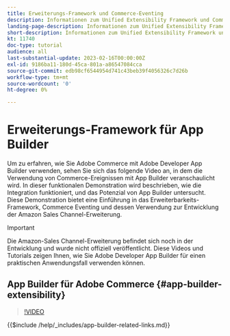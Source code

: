 ```yaml
---
title: Erweiterungs-Framework und Commerce-Eventing
description: Informationen zum Unified Extensibility Framework und Commerce-Abend
landing-page-description: Informationen zum Unified Extensibility Framework und Commerce-Abend
short-description: Informationen zum Unified Extensibility Framework und Commerce-Abend
kt: 11740
doc-type: tutorial
audience: all
last-substantial-update: 2023-02-16T00:00:00Z
exl-id: 9186ba11-180d-45ca-801a-a86547084cca
source-git-commit: edb98cf6544954d741c43beb39f4056326c7d26b
workflow-type: tm+mt
source-wordcount: '0'
ht-degree: 0%

---
```


# Erweiterungs-Framework für App Builder

Um zu erfahren, wie Sie Adobe Commerce mit Adobe Developer App Builder verwenden, sehen Sie sich das folgende Video an, in dem die Verwendung von Commerce-Ereignissen mit App Builder veranschaulicht wird. In dieser funktionalen Demonstration wird beschrieben, wie die Integration funktioniert, und das Potenzial von App Builder untersucht. Diese Demonstration bietet eine Einführung in das Erweiterbarkeits-Framework, Commerce Eventing und dessen Verwendung zur Entwicklung der Amazon Sales Channel-Erweiterung.

>[!IMPORTANT]
>
>Die Amazon-Sales Channel-Erweiterung befindet sich noch in der Entwicklung und wurde nicht offiziell veröffentlicht.  Diese Videos und Tutorials zeigen Ihnen, wie Sie Adobe Developer App Builder für einen praktischen Anwendungsfall verwenden können.

## App Builder für Adobe Commerce {#app-builder-extensibility}

>[!VIDEO](https://video.tv.adobe.com/v/3413328?quality=12&learn=on)

{{$include /help/_includes/app-builder-related-links.md}}
